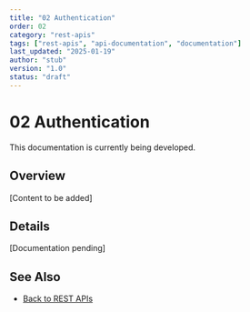 ```yaml
---
title: "02 Authentication"
order: 02
category: "rest-apis"
tags: ["rest-apis", "api-documentation", "documentation"]
last_updated: "2025-01-19"
author: "stub"
version: "1.0"
status: "draft"
---
```


# 02 Authentication

This documentation is currently being developed.

## Overview

[Content to be added]

## Details

[Documentation pending]

## See Also

- [Back to REST APIs](./README.md)
